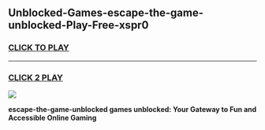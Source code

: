 
## Unblocked-Games-escape-the-game-unblocked-Play-Free-xspr0
<h3>
<a href="https://premium76.site?title=escape-the-game-unblocked&ref=22A">CLICK TO PLAY</a></h3>
<hr>

<h3>
<a href="https://premium76.site?title=escape-the-game-unblocked&ref=22A">CLICK 2 PLAY</a>
  
</h3>

<a href="https://premium76.site?title=escape-the-game-unblocked&ref=22A"><img src="https://clearcache.store/games.png"></a>


**escape-the-game-unblocked games unblocked: Your Gateway to Fun and Accessible Online Gaming**
